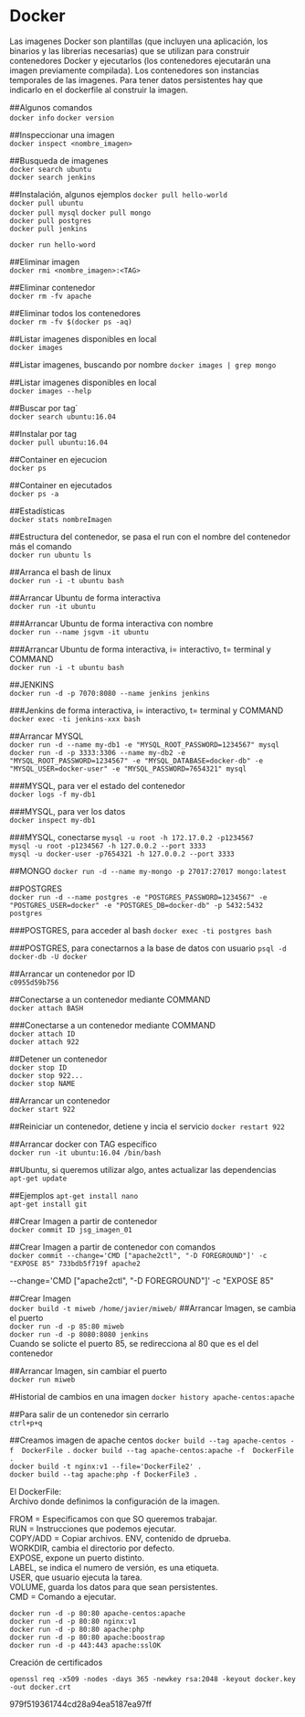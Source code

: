 # Docker #
Las imagenes Docker son plantillas (que incluyen una aplicación, los binarios y las librerias necesarias) que se utilizan para construir contenedores Docker y ejecutarlos (los contenedores ejecutarán una imagen previamente compilada).
Los contenedores son instancias temporales de las imagenes. Para tener datos persistentes hay que indicarlo en el dockerfile al construir la imagen.

##Algunos comandos  
`docker info`
`docker version`

##Inspeccionar una imagen  
`docker inspect <nombre_imagen>`

##Busqueda de imagenes  
`docker search ubuntu`  
`docker search jenkins`

##Instalación, algunos ejemplos 
`docker pull hello-world`    
`docker pull ubuntu`  
`docker pull mysql`
`docker pull mongo`  
`docker pull postgres`  
`docker pull jenkins`

`docker run hello-word`

##Eliminar imagen  
`docker rmi <nombre_imagen>:<TAG>`  

##Eliminar contenedor  
`docker rm -fv apache`  

##Eliminar todos los contenedores  
`docker rm -fv $(docker ps -aq)`  

##Listar imagenes disponibles en local  
`docker images`

##Listar imagenes, buscando por nombre
`docker images | grep mongo`

##Listar imagenes disponibles en local  
`docker images --help`

##Buscar por tag´  
`docker search ubuntu:16.04`  

##Instalar por tag  
`docker pull ubuntu:16.04`

##Container en ejecucion  
`docker ps`

##Container en ejecutados  
`docker ps -a`

##Estadísticas  
`docker stats nombreImagen`

##Estructura del contenedor, se pasa el run con el nombre del contenedor más el comando  
`docker run ubuntu ls`

##Arranca el bash de linux  
`docker run -i -t ubuntu bash`

##Arrancar Ubuntu de forma interactiva  
`docker run -it ubuntu`

###Arrancar Ubuntu de forma interactiva con nombre  
`docker run --name jsgvm -it ubuntu`

###Arrancar Ubuntu de forma interactiva, i= interactivo, t= terminal y COMMAND  
`docker run -i -t ubuntu bash`  

##JENKINS  
`docker run -d -p 7070:8080 --name jenkins jenkins`  

###Jenkins de forma interactiva, i= interactivo, t= terminal y COMMAND  
`docker exec -ti jenkins-xxx bash`  

##Arrancar MYSQL  
`docker run -d --name my-db1 -e "MYSQL_ROOT_PASSWORD=1234567" mysql`  
`docker run -d -p 3333:3306 --name my-db2 -e "MYSQL_ROOT_PASSWORD=1234567" -e "MYSQL_DATABASE=docker-db" -e "MYSQL_USER=docker-user" -e "MYSQL_PASSWORD=7654321" mysql`

###MYSQL, para ver el estado del contenedor  
`docker logs -f my-db1`

###MYSQL, para ver los datos  
`docker inspect my-db1`  

###MYSQL, conectarse
`mysql -u root -h 172.17.0.2 -p1234567`  
`mysql -u root -p1234567 -h 127.0.0.2 --port 3333`  
`mysql -u docker-user -p7654321 -h 127.0.0.2 --port 3333`

##MONGO
`docker run -d --name my-mongo -p 27017:27017 mongo:latest`  

##POSTGRES  
`docker run -d --name postgres -e "POSTGRES_PASSWORD=1234567" -e "POSTGRES_USER=docker" -e "POSTGRES_DB=docker-db" -p 5432:5432 postgres`  

###POSTGRES, para acceder al bash
`docker exec -ti postgres bash`  

###POSTGRES, para conectarnos a la base de datos con usuario
`psql -d docker-db -U docker`

##Arrancar un contenedor por ID  
`c0955d59b756`

##Conectarse a un contenedor mediante COMMAND  
`docker attach BASH`

###Conectarse a un contenedor mediante COMMAND  
`docker attach ID`  
`docker attach 922`

##Detener un contenedor  
`docker stop ID`  
`docker stop 922...`  
`docker stop NAME`

##Arrancar un contenedor  
`docker start 922`  

##Reiniciar un contenedor, detiene y incia el servicio 
`docker restart 922`

##Arrancar docker con TAG específico  
`docker run -it ubuntu:16.04 /bin/bash`

##Ubuntu, si queremos utilizar algo, antes actualizar las dependencias  
`apt-get update`  

##Ejemplos
`apt-get install nano`  
`apt-get install git`

##Crear Imagen a partir de contenedor  
`docker commit ID jsg_imagen_01`

##Crear Imagen a partir de contenedor con comandos  
`docker commit --change='CMD ["apache2ctl", "-D FOREGROUND"]' -c "EXPOSE 85" 733bdb5f719f apache2`

--change='CMD ["apache2ctl", "-D FOREGROUND"]' -c "EXPOSE 85"

##Crear Imagen  
`docker build -t miweb /home/javier/miweb/`
##Arrancar Imagen, se cambia el puerto  
`docker run -d -p 85:80 miweb`  
`docker run -d -p 8080:8080 jenkins`  
Cuando se solicte el puerto 85, se redirecciona al 80 que es el del contenedor

##Arrancar Imagen, sin cambiar el puerto  
`docker run miweb`

#Historial de cambios en una imagen
`docker history apache-centos:apache`   

##Para salir de un contenedor sin cerrarlo  
`ctrl+p+q`

##Creamos imagen de apache centos
`docker build --tag apache-centos -f  DockerFile .`
`docker build --tag apache-centos:apache -f  DockerFile .`  
`docker build -t nginx:v1 --file='DockerFile2' .`  
`docker build --tag apache:php -f DockerFile3 .`  

El DockerFile:  
Archivo donde definimos la configuración de la imagen. 

FROM = Especificamos con que SO queremos trabajar.  
RUN =  Instrucciones que podemos ejecutar.  
COPY/ADD = Copiar archivos.
ENV, contenido de dprueba.  
WORKDIR, cambia el directorio por defecto.  
EXPOSE, expone un puerto distinto.  
LABEL, se indica el numero de versión, es una etiqueta.  
USER, que usuario ejecuta la tarea.  
VOLUME, guarda los datos para que sean persistentes.  
CMD = Comando a ejecutar.


`docker run -d -p 80:80 apache-centos:apache`  
`docker run -d -p 80:80 nginx:v1`  
`docker run -d -p 80:80 apache:php`  
`docker run -d -p 80:80 apache:boostrap`  
`docker run -d -p 443:443 apache:sslOK`

Creación de certificados

`openssl req -x509 -nodes -days 365 -newkey rsa:2048 -keyout docker.key -out docker.crt`


979f519361744cd28a94ea5187ea97ff